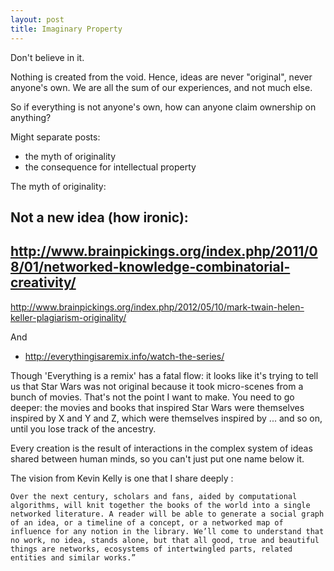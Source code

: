 ```yaml
---
layout: post
title: Imaginary Property
---
```


Don't believe in it.

Nothing is created from the void.  Hence, ideas are never "original",
never anyone's own.  We are all the sum of our experiences, and
not much else.

So if everything is not anyone's own, how can anyone claim ownership on
anything?


Might separate posts:
- the myth of originality
- the consequence for intellectual property

The myth of originality:

Not a new idea (how ironic):
-
http://www.brainpickings.org/index.php/2011/08/01/networked-knowledge-combinatorial-creativity/
-
http://www.brainpickings.org/index.php/2012/05/10/mark-twain-helen-keller-plagiarism-originality/

And
- http://everythingisaremix.info/watch-the-series/

Though 'Everything is a remix' has a fatal flow: it looks like it's
trying to tell us that Star Wars was not original because it took
micro-scenes from a bunch of movies.  That's not the point I want to
make.  You need to go deeper: the movies and books that inspired Star
Wars were themselves inspired by X and Y and Z, which were themselves
inspired by ... and so on, until you lose track of the ancestry.

Every creation is the result of interactions in the complex system of
ideas shared between human minds, so you can't just put one name
below it.

The vision from Kevin Kelly is one that I share deeply :

```
Over the next century, scholars and fans, aided by computational
algorithms, will knit together the books of the world into a single
networked literature. A reader will be able to generate a social graph
of an idea, or a timeline of a concept, or a networked map of
influence for any notion in the library. We’ll come to understand that
no work, no idea, stands alone, but that all good, true and beautiful
things are networks, ecosystems of intertwingled parts, related
entities and similar works.”

```
